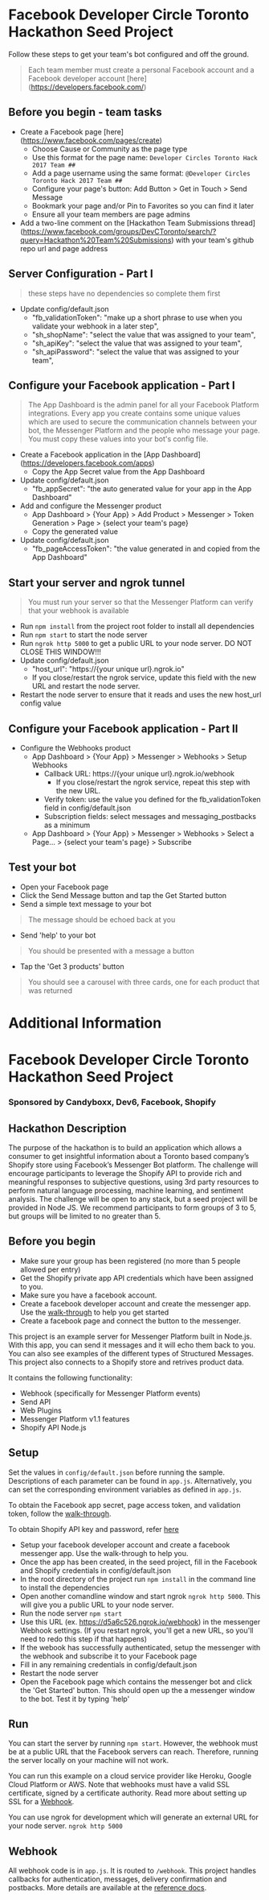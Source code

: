 # Facebook Developer Circle Toronto Hackathon Seed Project

Follow these steps to get your team's bot configured and off the ground.

> Each team member must create a personal Facebook account and a Facebook developer account [here] (https://developers.facebook.com/) 

## Before you begin - team tasks

* Create a Facebook page [here] (https://www.facebook.com/pages/create) 
    * Choose Cause or Community as the page type
    * Use this format for the page name: ```Developer Circles Toronto Hack 2017 Team ##```
    * Add a page username using the same format: ```@Developer Circles Toronto Hack 2017 Team ##```
    * Configure your page's button: Add Button > Get in Touch > Send Message 
    * Bookmark your page and/or Pin to Favorites so you can find it later
    * Ensure all your team members are page admins
* Add a two-line comment on the [Hackathon Team Submissions thread] (https://www.facebook.com/groups/DevCToronto/search/?query=Hackathon%20Team%20Submissions) with your team's github repo url and page address

## Server Configuration - Part I
> these steps have no dependencies so complete them first
* Update config/default.json 
    * "fb_validationToken": "make up a short phrase to use when you validate your webhook in a later step",
    * "sh_shopName": "select the value that was assigned to your team",
    * "sh_apiKey": "select the value that was assigned to your team",
    * "sh_apiPassword": "select the value that was assigned to your team",

## Configure your Facebook application - Part I
> The App Dashboard is the admin panel for all your Facebook Platform integrations. Every app you create contains some unique values which are used to secure the communication channels between your bot, the Messenger Platform and the people who message your page. You must copy these values into your bot's config file.
* Create a Facebook application in the [App Dashboard] (https://developers.facebook.com/apps)
    * Copy the App Secret value from the App Dashboard 
* Update config/default.json 
    * "fb_appSecret": "the auto generated value for your app in the App Dashboard"
* Add and configure the Messenger product
    * App Dashboard > {Your App} > Add Product > Messenger > Token Generation > Page > {select your team's page}
    * Copy the generated value
* Update config/default.json 
    * "fb_pageAccessToken":  "the value generated in and copied from the App Dashboard"

## Start your server and ngrok tunnel
> You must run your server so that the Messenger Platform can verify that your webhook is available 
* Run `npm install` from the project root folder to install all dependencies
* Run `npm start` to start the node server
* Run `ngrok http 5000` to get a public URL to your node server. DO NOT CLOSE THIS WINDOW!!!
* Update config/default.json 
    * "host_url": "https://{your unique url}.ngrok.io"
    * If you close/restart the ngrok service, update this field with the new URL and restart the node server.
* Restart the node server to ensure that it reads and uses the new host_url config value

## Configure your Facebook application - Part II

* Configure the Webhooks product
    * App Dashboard > {Your App} > Messenger > Webhooks > Setup Webhooks
        * Callback URL:  https://{your unique url}.ngrok.io/webhook
            * If you close/restart the ngrok service, repeat this step with the new URL.
        * Verify token: use the value you defined for the fb_validationToken field in config/default.json 
        * Subscription fields: select messages and messaging_postbacks as a minimum
    * App Dashboard > {Your App} > Messenger > Webhooks > Select a Page... > {select your team's page} > Subscribe

## Test your bot
* Open your Facebook page 
* Click the Send Message button and tap the Get Started button
* Send a simple text message to your bot
> The message should be echoed back at you
* Send 'help' to your bot
> You should be presented with a message a button
* Tap the 'Get 3 products' button
> You should see a carousel with three cards, one for each product that was returned



# Additional Information

# Facebook Developer Circle Toronto Hackathon Seed Project

### Sponsored by Candyboxx, Dev6, Facebook, Shopify

## Hackathon Description

The purpose of the hackathon is to build an application which allows a consumer to get insightful information about a Toronto based company’s Shopify store using Facebook’s Messenger Bot platform. The challenge will encourage participants to leverage the Shopify API to provide rich and meaningful responses to subjective questions, using 3rd party resources to perform natural language processing, machine learning, and sentiment analysis. The challenge will be open to any stack, but a seed project will be provided in Node JS. We recommend participants to form groups of 3 to 5, but groups will be limited to no greater than 5. 

## Before you begin

* Make sure your group has been registered (no more than 5 people allowed per entry)
* Get the Shopify private app API credentials which have been assigned to you.
* Make sure you have a facebook account.
* Create a facebook developer account and create the messenger app. Use the [walk-through](https://developers.facebook.com/docs/messenger-platform/quickstart) to help you get started
* Create a facebook page and connect the button to the messenger.

This project is an example server for Messenger Platform built in Node.js. With this app, you can send it messages and it will echo them back to you. You can also see examples of the different types of Structured Messages. This project also connects to a Shopify store and retrives product data.


It contains the following functionality:

* Webhook (specifically for Messenger Platform events)
* Send API 
* Web Plugins
* Messenger Platform v1.1 features
* Shopify API Node.js

## Setup

Set the values in `config/default.json` before running the sample. Descriptions of each parameter can be found in `app.js`. Alternatively, you can set the corresponding environment variables as defined in `app.js`.

To obtain the Facebook app secret, page access token, and validation token, follow the [walk-through](https://developers.facebook.com/docs/messenger-platform/quickstart).

To obtain Shopify API key and password, refer [here](https://help.shopify.com/manual/apps/private-apps)

* Setup your facebook developer account and create a facebook messenger app. Use the walk-through to help you. 
* Once the app has been created, in the seed project, fill in the Facebook and Shopify credentials in config/default.json
* In the root directory of the project run `npm install` in the command line to install the dependencies
* Open another comandline window and start ngrok `ngrok http 5000`. This will give you a public URL to your node server.
* Run the node server `npm start`
* Use this URL (ex. https://d5a6c526.ngrok.io/webhook) in the messenger Webhook settings. (If you restart ngrok, you'll get a new URL, so you'll need to redo this step if that happens)
* If the webook has successfully authenticated, setup the messenger with the webhook and subscribe it to your Facebook page
* Fill in any remaining credentials in config/default.json
* Restart the node server
* Open the Facebook page which contains the messenger bot and click the 'Get Started' button. This should open up the a messenger window to the bot. Test it by typing 'help'


## Run

You can start the server by running `npm start`. However, the webhook must be at a public URL that the Facebook servers can reach. Therefore, running the server locally on your machine will not work.

You can run this example on a cloud service provider like Heroku, Google Cloud Platform or AWS. Note that webhooks must have a valid SSL certificate, signed by a certificate authority. Read more about setting up SSL for a [Webhook](https://developers.facebook.com/docs/graph-api/webhooks#setup).

You can use ngrok for development which will generate an external URL for your node server. `ngrok http 5000`

## Webhook

All webhook code is in `app.js`. It is routed to `/webhook`. This project handles callbacks for authentication, messages, delivery confirmation and postbacks. More details are available at the [reference docs](https://developers.facebook.com/docs/messenger-platform/webhook-reference).